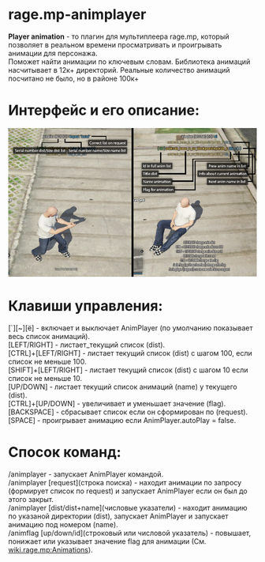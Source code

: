 # rage.mp-animplayer
**Player animation** - то плагин для мультиплеера rage.mp, который позволяет в реальном времени просматривать и проигрывать анимации для персонажа.\
Поможет найти анимации по ключевым словам. Библиотека анимаций насчитывает в 12к+ директорий. Реальные количество анимаций посчитано не было, но в районе 100к+

Интерфейс и его описание:
=====================
![Иллюстрация интерфейса с кратким описанием](https://github.com/TurEduard/rage.mp-animplayer/blob/master/gui.png)

Клавиши управления:
=====================
[\`][\~][ё] - включает и выключает AnimPlayer (по умолчанию показывает весь список анимаций).\
[LEFT/RIGHT] - листает_текущий список (dist).\
[CTRL]+[LEFT/RIGHT] -  листает текущий список (dist) с шагом 100, если список не меньше 100.\
[SHIFT]+[LEFT/RIGHT] - листает текущий список (dist) с шагом 10 если список не меньше 10.\
[UP/DOWN] - листает текущий список анимаций (name) у текущего (dist).\
[CTRL]+[UP/DOWN] - увеличивает и уменьшает значение (flag).\
[BACKSPACE] - сбрасывает список если он сформирован по (request).\
[SPACE] - проигрывает анимацию если AnimPlayer.autoPlay = false.

Спосок команд:
=====================
/animplayer - запускает AnimPlayer командой.\
/animplayer [request]\(строка поиска\) - находит анимации по запросу (формирует список по request) и запускает AnimPlayer если он был до этого закрыт.\
/animplayer [dist/dist+name]\(числовые указатели\) - находит анимацию по указаной директории (dist), запускает AnimPlayer и запускает анимацию под номером (name).\
/animflag [up/down/id]\(строковый или числовой указатель\) - повышает, понижает или указывает значение flag для анимации (См. [wiki.rage.mp:Animations](https://wiki.rage.mp/index.php?title=Animations)).


